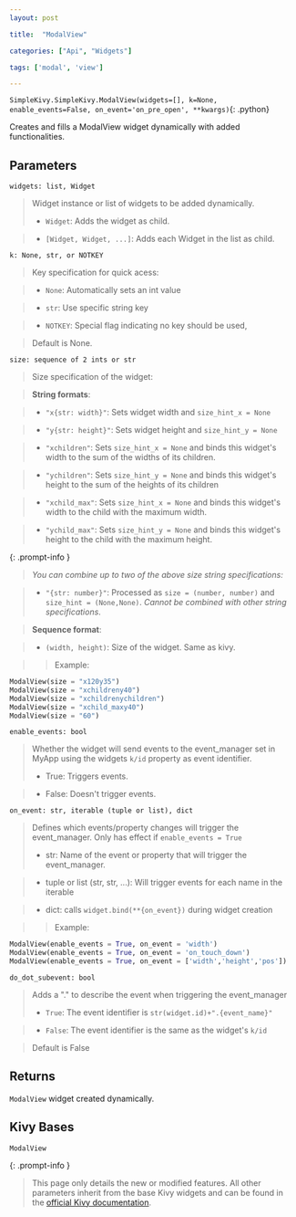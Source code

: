 ```yaml
---
layout: post

title:  "ModalView"

categories: ["Api", "Widgets"]

tags: ['modal', 'view']

---
```

`SimpleKivy.SimpleKivy.ModalView(widgets=[], k=None, enable_events=False, on_event='on_pre_open', **kwargs)`{: .python}


Creates and fills a ModalView widget dynamically with added functionalities.

Parameters
----------
`widgets: list, Widget`

> Widget instance or list of widgets to be added dynamically.
> - `Widget`: Adds the widget as child.

> - `[Widget, Widget, ...]`: Adds each Widget in the list as child.



`k: None, str, or NOTKEY`

> Key specification for quick acess:

> - `None`: Automatically sets an int value

> - `str`: Use specific string key

> - `NOTKEY`: Special flag indicating no key should be used, 

> Default is None.

`size: sequence of 2 ints or str`

> Size specification of the widget:


> **String formats**:

> - `"x{str: width}"`: Sets widget width and `size_hint_x = None`

> - `"y{str: height}"`: Sets widget height and `size_hint_y = None`

> - `"xchildren"`: Sets `size_hint_x = None` and binds this widget's width to the sum of the widths of its children.

> - `"ychildren"`: Sets `size_hint_y = None` and binds this widget's height to the sum of the heights of its children

> - `"xchild_max"`: Sets `size_hint_x = None` and binds this widget's width to the child with the maximum width.

> - `"ychild_max"`: Sets `size_hint_y = None` and binds this widget's height to the child with the maximum height.


{: .prompt-info }

> *You can combine up to two of the above size string specifications:*


> - `"{str: number}"`: Processed as `size = (number, number)` and `size_hint = (None,None)`. *Cannot be combined with other string specifications*.


> **Sequence format**:

> - `(width, height)`: Size of the widget. Same as kivy.


>> Example:

```py
ModalView(size = "x120y35")
ModalView(size = "xchildreny40")
ModalView(size = "xchildrenychildren")
ModalView(size = "xchild_maxy40")
ModalView(size = "60")
```

`enable_events: bool`

> Whether the widget will send events to the event_manager set in MyApp using the widgets `k/id` property as event identifier.
> - True: Triggers events.

> - False: Doesn't trigger events.


`on_event: str, iterable (tuple or list), dict`

> Defines which events/property changes will trigger the event_manager. Only has effect if `enable_events = True`
> - str: Name of the event or property that will trigger the event_manager.

> - tuple or list (str, str, ...): Will trigger events for each name in the iterable

> - dict: calls `widget.bind(**{on_event})` during widget creation


>> Example:

```py
ModalView(enable_events = True, on_event = 'width')
ModalView(enable_events = True, on_event = 'on_touch_down')
ModalView(enable_events = True, on_event = ['width','height','pos'])
```

`do_dot_subevent: bool`

> Adds a "." to describe the event when triggering the event_manager
> - `True`: The event identifier is `str(widget.id)+".{event_name}"`

> - `False`: The event identifier is the same as the widget's `k/id`

> Default is False


Returns
-------
`ModalView` widget created dynamically.

Kivy Bases
----------
`ModalView`


{: .prompt-info }

> This page only details the new or modified features. All other parameters inherit from the base Kivy widgets and can be found in the [official Kivy documentation](https://kivy.org/doc/stable).

